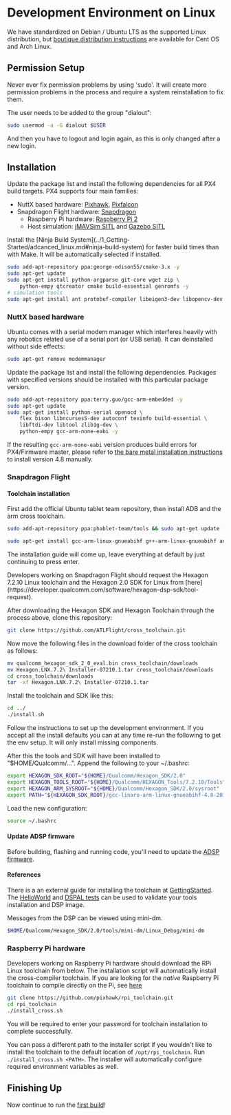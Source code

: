 # Development Environment on Linux

We have standardized on Debian / Ubuntu LTS as the supported Linux distribution, but [boutique distribution instructions](../1_Getting-Started/adcanced_linux.md) are available for Cent OS and Arch Linux.

## Permission Setup

<aside class="note">
Never ever fix permission problems by using 'sudo'. It will create more permission problems in the process and require a system reinstallation to fix them.
</aside>

The user needs to be added to the group "dialout":

<div class="host-code"></div>

```sh
sudo usermod -a -G dialout $USER
```

And then you have to logout and login again, as this is only changed after a new login.

## Installation

Update the package list and install the following dependencies for all PX4 build targets. PX4 supports four main families:

- NuttX based hardware: [Pixhawk](../5_Autopilot-Hardware/pixhawk.md), [Pixfalcon](../5_Autopilot-Hardware/pixfalcon.md)
- Snapdragon Flight hardware: [Snapdragon](../5_Autopilot-Hardware/snapgragon_flight.md)
  - Raspberry Pi hardware: [Raspberry Pi 2](../5_Autopilot-Hardware/raspeberry_pi2.md)
  - Host simulation: [jMAVSim SITL](../4_Simulation/basic_simulation.md) and [Gazebo SITL](../4_Simulation/gazebo_simulation.md)

<aside class="note">
Install the [Ninja Build System](../1_Getting-Started/adcanced_linux.md#ninja-build-system) for faster build times than with Make. It will be automatically selected if installed.
</aside>

<div class="host-code"></div>

```sh
sudo add-apt-repository ppa:george-edison55/cmake-3.x -y
sudo apt-get update
sudo apt-get install python-argparse git-core wget zip \
    python-empy qtcreator cmake build-essential genromfs -y
# simulation tools
sudo apt-get install ant protobuf-compiler libeigen3-dev libopencv-dev openjdk-7-jdk openjdk-7-jre clang-3.5 lldb-3.5 -y
```

### NuttX based hardware

Ubuntu comes with a serial modem manager which interferes heavily with any robotics related use of a serial port (or USB serial). It can deinstalled without side effects:

<div class="host-code"></div>

```sh
sudo apt-get remove modemmanager
```

Update the package list and install the following dependencies. Packages with specified versions should be installed with this particular package version.

<div class="host-code"></div>

```sh
sudo add-apt-repository ppa:terry.guo/gcc-arm-embedded -y
sudo apt-get update
sudo apt-get install python-serial openocd \
    flex bison libncurses5-dev autoconf texinfo build-essential \
    libftdi-dev libtool zlib1g-dev \
    python-empy gcc-arm-none-eabi -y
```

If the resulting `gcc-arm-none-eabi` version produces build errors for PX4/Firmware master, please refer to [the bare metal installation instructions](../1_Getting-Started/adcanced_linux.md#toolchain-installation) to install version 4.8 manually.

### Snapdragon Flight

#### Toolchain installation

First add the official Ubuntu tablet team repository, then install ADB and the arm cross toolchain.

<div class="host-code"></div>

```sh
sudo add-apt-repository ppa:phablet-team/tools && sudo apt-get update -y
```

<div class="host-code"></div>

```sh
sudo apt-get install gcc-arm-linux-gnueabihf g++-arm-linux-gnueabihf android-tools-adb android-tools-fastboot fakechroot fakeroot -y
```

The installation guide will come up, leave everything at default by just continuing to press enter.

<aside class="tip">
Developers working on Snapdragon Flight should request the Hexagon 7.2.10 Linux toolchain and the Hexagon 2.0 SDK for Linux from [here](https://developer.qualcomm.com/software/hexagon-dsp-sdk/tool-request).
</aside>

After downloading the Hexagon SDK and Hexagon Toolchain through the process above, clone this repository:

<div class="host-code"></div>

```sh
git clone https://github.com/ATLFlight/cross_toolchain.git
```

Now move the following files in the download folder of the cross toolchain as follows:

<div class="host-code"></div>

```sh
mv qualcomm_hexagon_sdk_2_0_eval.bin cross_toolchain/downloads
mv Hexagon.LNX.7.2\ Installer-07210.1.tar cross_toolchain/downloads
cd cross_toolchain/downloads
tar -xf Hexagon.LNX.7.2\ Installer-07210.1.tar
```

Install the toolchain and SDK like this:

<div class="host-code"></div>

```sh
cd ../
./install.sh
```

Follow the instructions to set up the development environment. If you accept all the install defaults you can at any time re-run the following to get the env setup. It will only install missing components.

After this the tools and SDK will have been installed to "$HOME/Qualcomm/...". Append the following to your ~/.bashrc:

<div class="host-code"></div>

```sh
export HEXAGON_SDK_ROOT="${HOME}/Qualcomm/Hexagon_SDK/2.0"
export HEXAGON_TOOLS_ROOT="${HOME}/Qualcomm/HEXAGON_Tools/7.2.10/Tools"
export HEXAGON_ARM_SYSROOT="${HOME}/Qualcomm/Hexagon_SDK/2.0/sysroot"
export PATH="${HEXAGON_SDK_ROOT}/gcc-linaro-arm-linux-gnueabihf-4.8-2013.08_linux/bin:$PATH"
```

Load the new configuration:

<div class="host-code"></div>

```sh
source ~/.bashrc
```

#### Update ADSP firmware

Before building, flashing and running code, you'll need to update the [ADSP firmware](../12_Debugging-and-Advanced-Topics/advanced-snapdragon.md#updating-the-adsp-firmware).

#### References

There is a an external guide for installing the toolchain at
[GettingStarted](https://github.com/ATLFlight/ATLFlightDocs/blob/master/GettingStarted.md). The
[HelloWorld](https://github.com/ATLFlight/HelloWorld) and [DSPAL tests](https://github.com/ATLFlight/dspal/tree/master/test/dspal_tester) can be used to validate your tools installation and DSP image.

Messages from the DSP can be viewed using mini-dm.

<div class="host-code"></div>

```sh
$HOME/Qualcomm/Hexagon_SDK/2.0/tools/mini-dm/Linux_Debug/mini-dm
```

### Raspberry Pi hardware

Developers working on Raspberry Pi hardware should download the RPi Linux toolchain from below. The installation script will automatically install the cross-compiler toolchain. If you are looking for the *native* Raspberry Pi toolchain to compile directly on the Pi, see [here](../5_Autopilot-Hardware/raspeberry_pi2.md#native-builds-optional)

<div class="host-code"></div>

```sh
git clone https://github.com/pixhawk/rpi_toolchain.git
cd rpi_toolchain
./install_cross.sh
```

You will be required to enter your password for toolchain installation to complete successfully.

You can pass a different path to the installer script if you wouldn't like to install the toolchain to the default location of ```/opt/rpi_toolchain```. Run ``` ./install_cross.sh <PATH>```. The installer will automatically configure required environment variables as well.

## Finishing Up

Now continue to run the [first build](../1_Getting-Started/building_the_code.md)!